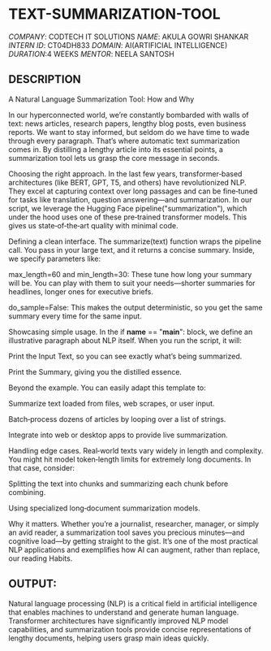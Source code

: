 # TEXT-SUMMARIZATION-TOOL
*COMPANY*: CODTECH IT SOLUTIONS
*NAME*: AKULA GOWRI SHANKAR
*INTERN ID*: CT04DH833
*DOMAIN*: AI(ARTIFICIAL INTELLIGENCE)
*DURATION*:4 WEEKS
*MENTOR*: NEELA SANTOSH
## DESCRIPTION
A Natural Language Summarization Tool: How and Why

In our hyperconnected world, we’re constantly bombarded with walls of text: news articles, research papers, lengthy blog posts, even business reports. We want to stay informed, but seldom do we have time to wade through every paragraph. That’s where automatic text summarization comes in. By distilling a lengthy article into its essential points, a summarization tool lets us grasp the core message in seconds.

Choosing the right approach. In the last few years, transformer‑based architectures (like BERT, GPT, T5, and others) have revolutionized NLP. They excel at capturing context over long passages and can be fine‑tuned for tasks like translation, question answering—and summarization. In our script, we leverage the Hugging Face pipeline("summarization"), which under the hood uses one of these pre‑trained transformer models. This gives us state‑of‑the‑art quality with minimal code.

Defining a clean interface. The summarize(text) function wraps the pipeline call. You pass in your large text, and it returns a concise summary. Inside, we specify parameters like:

max_length=60 and min_length=30: These tune how long your summary will be. You can play with them to suit your needs—shorter summaries for headlines, longer ones for executive briefs.

do_sample=False: This makes the output deterministic, so you get the same summary every time for the same input.

Showcasing simple usage. In the if __name__ == "__main__": block, we define an illustrative paragraph about NLP itself. When you run the script, it will:

Print the Input Text, so you can see exactly what’s being summarized.

Print the Summary, giving you the distilled essence.

Beyond the example. You can easily adapt this template to:

Summarize text loaded from files, web scrapes, or user input.

Batch‑process dozens of articles by looping over a list of strings.

Integrate into web or desktop apps to provide live summarization.

Handling edge cases. Real‑world texts vary widely in length and complexity. You might hit model token‑length limits for extremely long documents. In that case, consider:

Splitting the text into chunks and summarizing each chunk before combining.

Using specialized long‑document summarization models.

Why it matters. Whether you’re a journalist, researcher, manager, or simply an avid reader, a summarization tool saves you precious minutes—and cognitive load—by getting straight to the gist. It’s one of the most practical NLP applications and exemplifies how AI can augment, rather than replace, our reading Habits.
## OUTPUT:
 Natural language processing (NLP) is a critical field in artificial intelligence that enables machines to understand and generate human language. Transformer architectures have significantly improved NLP model capabilities, and summarization tools provide concise representations of lengthy documents, helping users grasp main ideas quickly.
